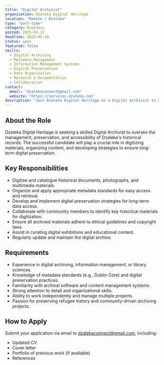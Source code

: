 ```yaml
---
title: "Digital Archivist"
organization: Dzaleka Digital Heritage
location: "Remote / Dzaleka"
type: "part-time"
category: business
posted: 2025-03-12
deadline: 2025-05-20
status: open
featured: false
skills:
  - Digital Archiving
  - Metadata Management
  - Information Management Systems
  - Digital Preservation
  - Data Organization
  - Research & Documentation
  - Collaboration
contact:
  email: "dzalekaconnect@gmail.com"
  website: "https://services.dzaleka.com"
description: "Join Dzaleka Digital Heritage as a Digital Archivist to manage and preserve the history and stories of the Dzaleka community through digital archiving practices. Help ensure long-term access to vital historical records and materials."
---
```


## About the Role
Dzaleka Digital Heritage is seeking a skilled Digital Archivist to oversee the management, preservation, and accessibility of Dzaleka's historical records. The successful candidate will play a crucial role in digitizing materials, organizing content, and developing strategies to ensure long-term digital preservation.

## Key Responsibilities
- Digitise and catalogue historical documents, photographs, and multimedia materials.
- Organize and apply appropriate metadata standards for easy access and retrieval.
- Develop and implement digital preservation strategies for long-term data access.
- Collaborate with community members to identify key historical materials for digitization.
- Ensure all archived materials adhere to ethical guidelines and copyright laws.
- Assist in curating digital exhibitions and educational content.
- Regularly update and maintain the digital archive.

## Requirements
- Experience in digital archiving, information management, or library sciences.
- Knowledge of metadata standards (e.g., Dublin Core) and digital preservation practices.
- Familiarity with archival software and content management systems.
- Strong attention to detail and organizational skills.
- Ability to work independently and manage multiple projects.
- Passion for preserving refugee history and community-driven archiving projects.

## How to Apply
Submit your application via email to dzalekaconnect@gmail.com, including:

- Updated CV
- Cover letter
- Portfolio of previous work (if available)
- References